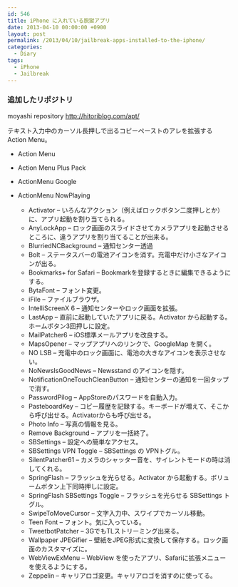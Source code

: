 ```yaml
---
id: 546
title: iPhone に入れている脱獄アプリ
date: 2013-04-10 00:00:00 +0900
layout: post
permalink: /2013/04/10/jailbreak-apps-installed-to-the-iphone/
categories:
  - Diary
tags:
  - iPhone
  - Jailbreak
---
```

### 追加したリポジトリ

moyashi repository http://hitoriblog.com/apt/

<!--more-->

テキスト入力中のカーソル長押しで出るコピーペーストのアレを拡張する Action Menu。
  
* Action Menu
  
* Action Menu Plus Pack
  
* ActionMenu Google
  
* ActionMenu NowPlaying

  * Activator &#8211; いろんなアクション（例えばロックボタン二度押しとか）に、アプリ起動を割り当てられる。
  * AnyLockApp &#8211; ロック画面のスライドさせてカメラアプリを起動させるところに、違うアプリを割り当てることが出来る。
  * BlurriedNCBackground &#8211; 通知センター透過
  * Bolt &#8211; ステータスバーの電池アイコンを消す。充電中だけ小さなアイコンが出る。
  * Bookmarks+ for Safari &#8211; Bookmarkを登録するときに編集できるようにする。
  * BytaFont &#8211; フォント変更。
  * iFile &#8211; ファイルブラウザ。
  * IntelliScreenX 6 &#8211; 通知センターやロック画面を拡張。
  * LastApp &#8211; 直前に起動していたアプリに戻る。Activator から起動する。ホームボタン3回押しに設定。
  * MailPatcher6 &#8211; iOS標準メールアプリを改良する。
  * MapsOpener &#8211; マップアプリへのリンクで、GoogleMap を開く。
  * NO LSB &#8211; 充電中のロック画面に、電池の大きなアイコンを表示させない。
  * NoNewsIsGoodNews &#8211; Newsstand のアイコンを隠す。
  * NotificationOneTouchCleanButton &#8211; 通知センターの通知を一回タップで消す。
  * PasswordPilog &#8211; AppStoreのパスワードを自動入力。
  * PasteboardKey &#8211; コピー履歴を記録する。キーボードが増えて、そこから呼び出せる。Activatorからも呼び出せる。
  * Photo Info &#8211; 写真の情報を見る。
  * Remove Background &#8211; アプリを一括終了。
  * SBSettings &#8211; 設定への簡単なアクセス。
  * SBSettings VPN Toggle &#8211; SBSettings の VPNトグル。
  * SilentPatcher61 &#8211; カメラのシャッター音を、サイレントモードの時は消してくれる。
  * SpringFlash &#8211; フラッシュを光らせる。Activator から起動する。ボリュームボタン上下同時押しに設定。
  * SpringFlash SBSettings Toggle &#8211; フラッシュを光らせる SBSettings トグル。
  * SwipeToMoveCursor &#8211; 文字入力中、スワイプでカーソル移動。
  * Teen Font &#8211; フォント。気に入っている。
  * TweetbotPatcher &#8211; 3GでもTLストリーミング出来る。
  * Wallpaper JPEGifier &#8211; 壁紙をJPEG形式に変換して保存する。ロック画面のカスタマイズに。
  * WebViewExMenu &#8211; WebView を使ったアプリ、Safariに拡張メニューを使えるようにする。
  * Zeppelin &#8211; キャリアロゴ変更。キャリアロゴを消すのに使ってる。
